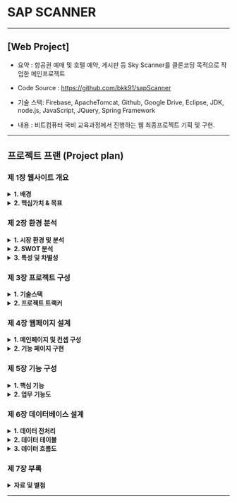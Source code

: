 
# SAP SCANNER
---
## [Web Project] 

- 요약 : 항공권 예매 및 호텔 예약, 게시판 등 Sky Scanner를 클론코딩 목적으로 작업한 메인프로젝트

- Code Source : https://github.com/bkk91/sapScanner

- 기술 스택: Firebase, ApacheTomcat, Github, Google Drive, Eclipse, JDK, node.js, JavaScript, JQuery, Spring Framework

- 내용 : 비트컴퓨터 국비 교육과정에서 진행하는 웹 최종프로젝트 기획 및 구현.

---
## 프로젝트 프랜 (Project plan)

### 제 1장 웹사이트 개요

<details>
<summary> <b> 1. 배경 </b> </summary>
<div markdown="1"> 
<img src="./img/contents1_1.png"  width="800"> 
</div>
</details>

<details>  
<summary> <b> 2. 핵심가치 & 목표 </b> </summary>
<div markdown="1"> 
<img src="./img/contents1_2_1.png"  width="800"> 
</div>
</details>

### 제 2장 환경 분석

<details>
<summary> <b> 1. 시장 환경 및 분석 </b> </summary>
<div markdown="1"> 
<img src="./img/contents2_1.png"  width="800"> 
<img src="./img/contents2_2.png"  width="800"> 
<img src="./img/contents2_3.png"  width="800"> 
</div>
</details>

<details>
<summary> <b> 2. SWOT 분석 </b> </summary>
<div markdown="1"> 
<img src="./img/contents2_4.png"  width="800"> 
</div>
</details>

<details>
<summary> <b> 3. 특성 및 차별성 </b> </summary>
<div markdown="1"> 
<img src="./img/contents2_5.png"  width="800">
<img src="./img/contents2_6.png"  width="800">
<img src="./img/contents2_7.png"  width="800">
</div>
</details>

### 제 3장 프로젝트 구성
  
<details>
<summary> <b> 1. 기술스택 </b> </summary>
<div markdown="1"> 
<img src="./img/contents3_1.png"  width="800"> 
</div>
</details>
  
<details>
<summary> <b> 2. 프로젝트 트랙커 </b> </summary>
<div markdown="1"> 
<img src="./img/contents3_2.png"  width="800"> 
</div>
</details>

### 제 4장 웹페이지 설계

<details>
<summary> <b> 1. 메인페이지 및 컨셉 구성 </b> </summary>
<div markdown="1"> 
<img src="./img/contents4_1.png"  width="800"> 
</div>
</details>

<details>
<summary> <b> 2. 기능 페이지 구현 </b> </summary>
<div markdown="1"> 
<img src="./img/contents4_2.png"  width="800">
<img src="./img/contents4_3.png"  width="800"> 
<img src="./img/contents4_4.png"  width="800"> 
<img src="./img/contents4_5.png"  width="800"> 
<img src="./img/contents4_6.png"  width="800"> 
<img src="./img/contents4_7.png"  width="800"> 
<img src="./img/contents4_8.png"  width="800"> 
<img src="./img/contents4_9.png"  width="800"> 
<img src="./img/contents4_10.png"  width="800"> 
</div>
</details>

### 제 5장 기능 구성

<details>
<summary> <b> 1. 핵심 기능 </b> </summary>
<div markdown="1"> 
<img src="./img/contents5_1.png"  width="800">
<img src="./img/contents5_2.png"  width="800"> 
<img src="./img/contents5_3.png"  width="800"> 
</div>
</details>

<details>
<summary> <b> 2. 업무 기능도 </b> </summary>
<div markdown="1"> 
<img src="./img/contents5_4.png"  width="800"> 
</div>
</details>

### 제 6장 데이터베이스 설계

<details>
<summary> <b> 1. 데이터 전처리 </b> </summary>
<div markdown="1"> 
<img src="./img/contents6_1.png"  width="800"> 
</div>
</details>

<details>
<summary> <b> 2. 데이터 테이블 </b> </summary>
<div markdown="1"> 
<img src="./img/contents6_2.png"  width="800">
<img src="./img/contents6_3.png"  width="800"> 
<img src="./img/contents6_4.png"  width="800"> 
<img src="./img/contents6_5.png"  width="800"> 
<img src="./img/contents6_6.png"  width="800"> 
<img src="./img/contents6_7.png"  width="800"> 
<img src="./img/contents6_8_1.png"  width="800"> 
<img src="./img/contents6_9.png"  width="800"> 
<img src="./img/contents6_10.png"  width="800"> 
<img src="./img/contents6_11_1.png"  width="800"> 
<img src="./img/contents6_12.png"  width="800"> 
<img src="./img/contents6_13.png"  width="800"> 
<img src="./img/contents6_14.png"  width="800"> 
<img src="./img/contents6_15.png"  width="800"> 
<img src="./img/contents6_16.png"  width="800"> 
</div>
</details>

<details>
<summary> <b> 3. 데이터 흐름도 </b> </summary>
<div markdown="1"> 
<img src="./img/contents6_17.png"  width="800"> 
</div>
</details>



### 제 7장 부록

<details>
<summary> <b> 자료 및 별첨 </b> </summary>
<div markdown="1"> 
<img src="./img/contents7_1.png"  width="800"> 
</div>
</details>

---
